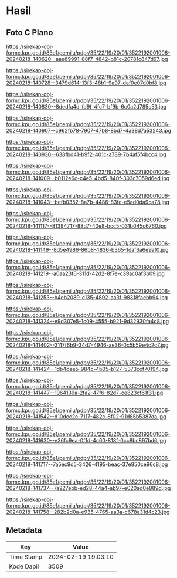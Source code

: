 # Hasil

## Foto C Plano

https://sirekap-obj-formc.kpu.go.id/85e1/pemilu/pdpr/35/22/19/20/01/3522192001006-20240218-140620--aae89991-88f7-4842-b81c-20781c847d97.jpg

https://sirekap-obj-formc.kpu.go.id/85e1/pemilu/pdpr/35/22/19/20/01/3522192001006-20240218-140728--3479d614-13f3-48b1-9a97-daf0e07d0bf8.jpg

https://sirekap-obj-formc.kpu.go.id/85e1/pemilu/pdpr/35/22/19/20/01/3522192001006-20240218-140830--8dedfa4d-fd9f-4fc7-bf9b-6c0a2d785c53.jpg

https://sirekap-obj-formc.kpu.go.id/85e1/pemilu/pdpr/35/22/19/20/01/3522192001006-20240218-140907--c962fb78-7907-47b8-8bd7-4a38d7a53243.jpg

https://sirekap-obj-formc.kpu.go.id/85e1/pemilu/pdpr/35/22/19/20/01/3522192001006-20240218-140930--638fbd41-b9f2-401c-a789-7b4af5f4bcc4.jpg

https://sirekap-obj-formc.kpu.go.id/85e1/pemilu/pdpr/35/22/19/20/01/3522192001006-20240218-141009--b0112e6c-c4e5-4bd5-840f-303c7059d6ed.jpg

https://sirekap-obj-formc.kpu.go.id/85e1/pemilu/pdpr/35/22/19/20/01/3522192001006-20240218-141043--befb0352-8a7b-4486-83fc-e5ad0da9ca78.jpg

https://sirekap-obj-formc.kpu.go.id/85e1/pemilu/pdpr/35/22/19/20/01/3522192001006-20240218-141117--81384717-88d7-40e8-bcc5-031b045c6760.jpg

https://sirekap-obj-formc.kpu.go.id/85e1/pemilu/pdpr/35/22/19/20/01/3522192001006-20240218-141149--8d5e4986-86b8-4836-b365-1daf6a6e9af0.jpg

https://sirekap-obj-formc.kpu.go.id/85e1/pemilu/pdpr/35/22/19/20/01/3522192001006-20240218-141219--a0aa23f6-311d-42d2-8f7e-c39ac0af3b09.jpg

https://sirekap-obj-formc.kpu.go.id/85e1/pemilu/pdpr/35/22/19/20/01/3522192001006-20240218-141253--b4eb2089-c135-4892-aa3f-98318faebb94.jpg

https://sirekap-obj-formc.kpu.go.id/85e1/pemilu/pdpr/35/22/19/20/01/3522192001006-20240218-141324--e9d307e5-1c09-4555-b921-9d32930fa4c8.jpg

https://sirekap-obj-formc.kpu.go.id/85e1/pemilu/pdpr/35/22/19/20/01/3522192001006-20240218-141402--3117f6b9-34d7-4946-ae36-0c5b59e4c2c7.jpg

https://sirekap-obj-formc.kpu.go.id/85e1/pemilu/pdpr/35/22/19/20/01/3522192001006-20240218-141424--1db4dee5-984c-4b05-b127-5373ccf70194.jpg

https://sirekap-obj-formc.kpu.go.id/85e1/pemilu/pdpr/35/22/19/20/01/3522192001006-20240218-141447--1964139a-2fa2-47f6-82d7-ce823cf61f31.jpg

https://sirekap-obj-formc.kpu.go.id/85e1/pemilu/pdpr/35/22/19/20/01/3522192001006-20240218-141542--d10dcc2e-7117-482c-8f02-91d85b5387da.jpg

https://sirekap-obj-formc.kpu.go.id/85e1/pemilu/pdpr/35/22/19/20/01/3522192001006-20240218-141630--e36fc9ea-0f1d-4c60-818f-0cc8bc897bd6.jpg

https://sirekap-obj-formc.kpu.go.id/85e1/pemilu/pdpr/35/22/19/20/01/3522192001006-20240218-141717--7a5ec9d5-3426-4195-beac-37e950ce96c8.jpg

https://sirekap-obj-formc.kpu.go.id/85e1/pemilu/pdpr/35/22/19/20/01/3522192001006-20240218-141737--7a227ebb-ed28-44a4-ab97-e020ad0e889d.jpg

https://sirekap-obj-formc.kpu.go.id/85e1/pemilu/pdpr/35/22/19/20/01/3522192001006-20240218-141758--282b2d0a-e935-4765-aa3a-c678a31d4c23.jpg


## Metadata

| Key        | Value               |
| ---------- | ------------------- |
| Time Stamp | 2024-02-19 19:03:10 |
| Kode Dapil | 3509                |



